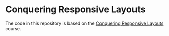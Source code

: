 # Conquering Responsive Layouts

The code in this repository is based on the
[Conquering Responsive Layouts](https://courses.kevinpowell.co/courses/conquering-responsive-layouts)
course.